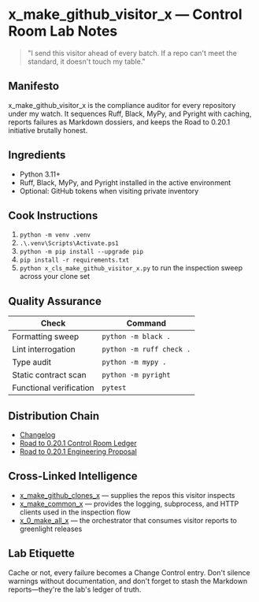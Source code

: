 # x_make_github_visitor_x — Control Room Lab Notes

> "I send this visitor ahead of every batch. If a repo can't meet the standard, it doesn't touch my table."

## Manifesto
x_make_github_visitor_x is the compliance auditor for every repository under my watch. It sequences Ruff, Black, MyPy, and Pyright with caching, reports failures as Markdown dossiers, and keeps the Road to 0.20.1 initiative brutally honest.

## Ingredients
- Python 3.11+
- Ruff, Black, MyPy, and Pyright installed in the active environment
- Optional: GitHub tokens when visiting private inventory

## Cook Instructions
1. `python -m venv .venv`
2. `.\.venv\Scripts\Activate.ps1`
3. `python -m pip install --upgrade pip`
4. `pip install -r requirements.txt`
5. `python x_cls_make_github_visitor_x.py` to run the inspection sweep across your clone set

## Quality Assurance
| Check | Command |
| --- | --- |
| Formatting sweep | `python -m black .`
| Lint interrogation | `python -m ruff check .`
| Type audit | `python -m mypy .`
| Static contract scan | `python -m pyright`
| Functional verification | `pytest`

## Distribution Chain
- [Changelog](./CHANGELOG.md)
- [Road to 0.20.1 Control Room Ledger](../x_0_make_all_x/Change%20Control/0.20.1/Road%20to%200.20.1%20Engineering%20Proposal.md)
- [Road to 0.20.1 Engineering Proposal](../x_0_make_all_x/Change%20Control/0.20.1/Road%20to%200.20.1%20Engineering%20Proposal.md)

## Cross-Linked Intelligence
- [x_make_github_clones_x](../x_make_github_clones_x/README.md) — supplies the repos this visitor inspects
- [x_make_common_x](../x_make_common_x/README.md) — provides the logging, subprocess, and HTTP clients used in the inspection flow
- [x_0_make_all_x](../x_0_make_all_x/README.md) — the orchestrator that consumes visitor reports to greenlight releases

## Lab Etiquette
Cache or not, every failure becomes a Change Control entry. Don't silence warnings without documentation, and don't forget to stash the Markdown reports—they're the lab's ledger of truth.
